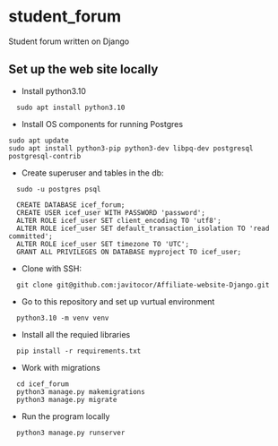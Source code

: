 # student_forum
Student forum written on Django

## Set up the web site locally
  - Install python3.10
  ```
    sudo apt install python3.10
  ```
  - Install OS components for running Postgres
  ```
  sudo apt update
  sudo apt install python3-pip python3-dev libpq-dev postgresql postgresql-contrib
  ```
  - Create superuser and tables in the db:
  ```
    sudo -u postgres psql

    CREATE DATABASE icef_forum;
    CREATE USER icef_user WITH PASSWORD 'password';
    ALTER ROLE icef_user SET client_encoding TO 'utf8';
    ALTER ROLE icef_user SET default_transaction_isolation TO 'read committed';
    ALTER ROLE icef_user SET timezone TO 'UTC';
    GRANT ALL PRIVILEGES ON DATABASE myproject TO icef_user;
  ```
  - Clone with SSH:
  ```
    git clone git@github.com:javitocor/Affiliate-website-Django.git
  ```
  - Go to this repository and set up vurtual environment
  ```
    python3.10 -m venv venv
  ```
  - Install all the requied libraries
  ```
    pip install -r requirements.txt
  ```
  - Work with migrations
  ```
    cd icef_forum
    python3 manage.py makemigrations
    python3 manage.py migrate
  ```
  - Run the program locally
  ```
    python3 manage.py runserver
  ```